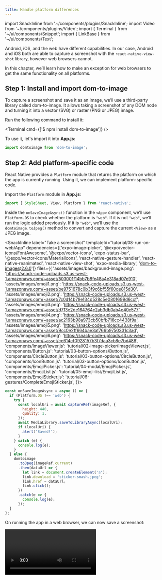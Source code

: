 ```yaml
---
title: Handle platform differences
---
```


import SnackInline from '~/components/plugins/SnackInline';
import Video from '~/components/plugins/Video';
import { Terminal } from '~/ui/components/Snippet';
import { LinkBase } from '~/ui/components/Text';

Android, iOS, and the web have different capabilities. In our case, Android and iOS both are able to capture a screenshot with the `react-native-view-shot` library, however web browsers cannot.

In this chapter, we’ll learn how to make an exception for web browsers to get the same functionality on all platforms.

## Step 1: Install and import dom-to-image

To capture a screenshot and save it as an image, we’ll use a third-party library called <LinkBase href="https://github.com/tsayen/dom-to-image#readme" openInNewTab>dom-to-image</LinkBase>. It allows taking a screenshot of any DOM node and turning it into a vector (SVG) or raster (PNG or JPEG) image.

Run the following command to install it:

<Terminal cmd={['$ npm install dom-to-image']} />

To use it, let's import it into **App.js**:

```js
import domtoimage from 'dom-to-image';
```

## Step 2: Add platform-specific code

React Native provides a `Platform` module that returns the platform on which the app is currently running. Using it, we can implement platform-specific code.

Import the `Platform` module in **App.js**:

```js
import { StyleSheet, View, Platform } from 'react-native';
```

Inside the `onSaveImageAsync()` function in the `<App>` component, we’ll use `Platform.OS` to check whether the platform is `"web"`. If it is not `"web"`, we’ll run the logic added previously. If it is `"web"`, we’ll use the `domtoimage.toJpeg()` method to convert and capture the current `<View>` as a JPEG image.

<SnackInline
label="Take a screenshot"
templateId="tutorial/08-run-on-web/App"
dependencies={['expo-image-picker', '@expo/vector-icons/FontAwesome', '@expo/vector-icons', 'expo-status-bar', '@expo/vector-icons/MaterialIcons', 'react-native-gesture-handler', 'react-native-reanimated', 'react-native-view-shot', 'expo-media-library', 'dom-to-image@2.6.0']}
files={{
  'assets/images/background-image.png': 'https://snack-code-uploads.s3.us-west-1.amazonaws.com/~asset/503001f14bb7b8fe48a4e318ad07e910',
  'assets/images/emoji1.png': 'https://snack-code-uploads.s3.us-west-1.amazonaws.com/~asset/be9751678c0b3f9c6bf55f60de815d30',
  'assets/images/emoji2.png': 'https://snack-code-uploads.s3.us-west-1.amazonaws.com/~asset/7c0d14b79e134d528c5e0801699d6ccf',
  'assets/images/emoji3.png': 'https://snack-code-uploads.s3.us-west-1.amazonaws.com/~asset/d713e2de164764c2ab3db0ab4e40c577',
  'assets/images/emoji4.png': 'https://snack-code-uploads.s3.us-west-1.amazonaws.com/~asset/ac2163b98a973cb50bfb716cc4438f9a',
  'assets/images/emoji5.png': 'https://snack-code-uploads.s3.us-west-1.amazonaws.com/~asset/9cc0e2ff664bae3af766b9750331c3ad',
  'assets/images/emoji6.png': 'https://snack-code-uploads.s3.us-west-1.amazonaws.com/~asset/ce614cf0928157b3f7daa3cb8e7bd486',
  'components/ImageViewer.js': 'tutorial/02-image-picker/ImageViewer.js',
  'components/Button.js': 'tutorial/03-button-options/Button.js',
  'components/CircleButton.js': 'tutorial/03-button-options/CircleButton.js',
  'components/IconButton.js': 'tutorial/03-button-options/IconButton.js',
  'components/EmojiPicker.js': 'tutorial/04-modal/EmojiPicker.js',
  'components/EmojiList.js': 'tutorial/05-emoji-list/EmojiList.js',
  'components/EmojiSticker.js': 'tutorial/06-gestures/CompleteEmojiSticker.js',
}}>

```js
const onSaveImageAsync = async () => {
  if (Platform.OS !== 'web') {
    try {
      const localUri = await captureRef(imageRef, {
        height: 440,
        quality: 1,
      });
      await MediaLibrary.saveToLibraryAsync(localUri);
      if (localUri) {
        alert('Saved!');
      }
    } catch (e) {
      console.log(e);
    }
  } else {
    domtoimage
      .toJpeg(imageRef.current)
      .then(dataUrl => {
        let link = document.createElement('a');
        link.download = 'sticker-smash.jpeg';
        link.href = dataUrl;
        link.click();
      })
      .catch(e => {
        console.log(e);
      });
  }
};
```

</SnackInline>

On running the app in a web browser, we can now save a screenshot:

<Video file="tutorial/web.mp4" />

## Up next

The app does everything we set out for it to do, so it's time to shift our focus towards the purely aesthetic. In the next chapter, you will [customize the app's status bar, splash screen and app icon](/tutorial/configuration.md).

